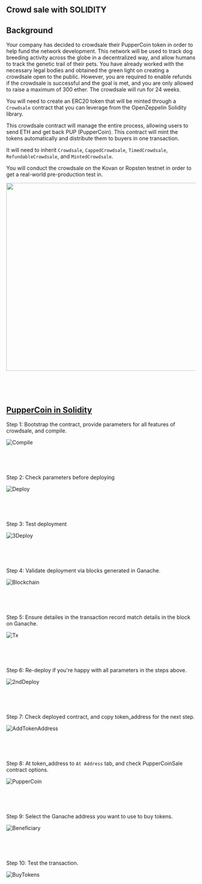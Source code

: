 ## Crowd sale with SOLIDITY

## Background

Your company has decided to crowdsale their PupperCoin token in order to help fund the network development.
This network will be used to track dog breeding activity across the globe in a decentralized way, and allow humans to track the genetic trail of their pets. You have already worked with the necessary legal bodies and obtained the green light on creating a crowdsale open to the public. However, you are required to enable refunds if the crowdsale is successful and the goal is met, and you are only allowed to raise a maximum of 300 ether. The crowdsale will run for 24 weeks.

You will need to create an ERC20 token that will be minted through a `Crowdsale` contract that you can leverage from the OpenZeppelin Solidity library.

This crowdsale contract will manage the entire process, allowing users to send ETH and get back PUP (PupperCoin).
This contract will mint the tokens automatically and distribute them to buyers in one transaction.

It will need to inherit `Crowdsale`, `CappedCrowdsale`, `TimedCrowdsale`, `RefundableCrowdsale`, and `MintedCrowdsale`.

You will conduct the crowdsale on the Kovan or Ropsten testnet in order to get a real-world pre-production test in.

<p align="center">
   	<img src="/Week21_27092021/Assignment/Images/CrowdSale2.jpg" width="1000" height="500">
</p>

<p>&nbsp;</p>
<p>&nbsp;</p>

## [PupperCoin in Solidity](PupperCoinCrowdsale.sol) 

Step 1: Bootstrap the contract, provide parameters for all features of crowdsale, and compile.

![Compile](Images/1_Compiled.JPG)

<p>&nbsp;</p>
<p>&nbsp;</p>

Step 2: Check parameters before deploying

![Deploy](Images/2_Deploy.JPG)

<p>&nbsp;</p>
<p>&nbsp;</p>

Step 3: Test deployment

![3Deploy](Images/3_Deploy.JPG)

<p>&nbsp;</p>
<p>&nbsp;</p>

Step 4: Validate deployment via blocks generated in Ganache.

![Blockchain](Images/4_BlockCreation.JPG)

<p>&nbsp;</p>
<p>&nbsp;</p>

Step 5: Ensure detailes in the transaction record match details in the block on Ganache.

![Tx](Images/5_Tx_Ganache.JPG)

<p>&nbsp;</p>
<p>&nbsp;</p>

Step 6: Re-deploy if you're happy with all parameters in the steps above.

![2ndDeploy](Images/6_Deploy.JPG)

<p>&nbsp;</p>
<p>&nbsp;</p>

Step 7: Check deployed contract, and copy token_address for the next step.

![AddTokenAddress](Images/7_TokenAddresses.JPG)

<p>&nbsp;</p>
<p>&nbsp;</p>

Step 8: At token_address to `At Address` tab, and check PupperCoinSale contract options.

![PupperCoin](Images/8_PupperCoin_CrowdSale.JPG)

<p>&nbsp;</p>
<p>&nbsp;</p>

Step 9: Select the Ganache address you want to use to buy tokens.

![Beneficiary](Images/9_Beneficiary.JPG)

<p>&nbsp;</p>
<p>&nbsp;</p>

Step 10: Test the transaction.

![BuyTokens](Images/10_BuyTokens.JPG)